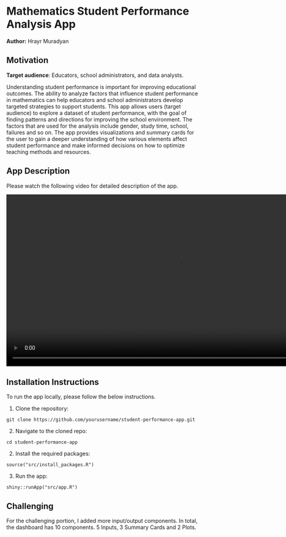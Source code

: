 # Mathematics Student Performance Analysis App

**Author:** Hrayr Muradyan

## Motivation

**Target audience**: Educators, school administrators, and data analysts.

Understanding student performance is important for improving educational outcomes. The ability to analyze factors that influence student performance in mathematics can help educators and school administrators develop targeted strategies to support students. This app allows users (target audience) to explore a dataset of student performance, with the goal of finding patterns and directions for improving the school environment. The factors that are used for the analysis include gender, study time, school, failures and so on. The app provides visualizations and summary cards for the user to gain a deeper understanding of how various elements affect student performance and make informed decisions on how to optimize teaching methods and resources.

## App Description

Please watch the following video for detailed description of the app.

<video width="900" controls>
  <source src="docs/video_explanation.mp4" type="video/mp4">
  Your browser does not support the video tag.
</video>

## Installation Instructions

To run the app locally, please follow the below instructions.

1. Clone the repository:

```{bash}
git clone https://github.com/yourusername/student-performance-app.git
```

2. Navigate to the cloned repo:

```{bash}
cd student-performance-app
```

2. Install the required packages:
```{r}
source("src/install_packages.R")
```

3. Run the app:

```{bash}
shiny::runApp("src/app.R")
```


## Challenging

For the challenging portion, I added more input/output components. In total, the dashboard has 10 components. 5 Inputs, 3 Summary Cards and 2 Plots.
